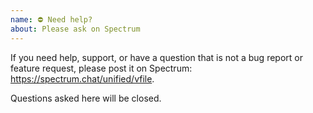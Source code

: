 ```yaml
---
name: ⛔️ Need help?
about: Please ask on Spectrum
---
```


If you need help, support, or have a question that is not a bug report or
feature request, please post it on Spectrum: <https://spectrum.chat/unified/vfile>.

Questions asked here will be closed.
